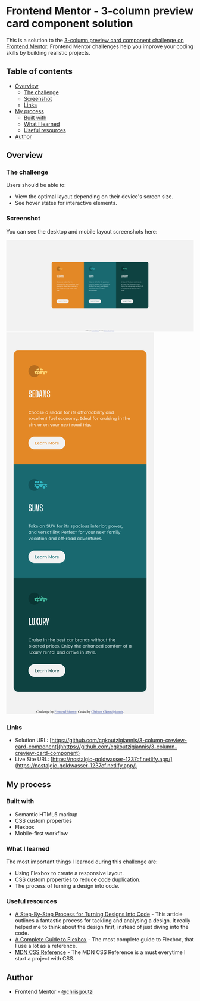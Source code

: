 # Frontend Mentor - 3-column preview card component solution

This is a solution to the [3-column preview card component challenge on Frontend Mentor](https://www.frontendmentor.io/challenges/3column-preview-card-component-pH92eAR2-). Frontend Mentor challenges help you improve your coding skills by building realistic projects. 

## Table of contents

- [Overview](#overview)
  - [The challenge](#the-challenge)
  - [Screenshot](#screenshot)
  - [Links](#links)
- [My process](#my-process)
  - [Built with](#built-with)
  - [What I learned](#what-i-learned)
  - [Useful resources](#useful-resources)
- [Author](#author)

## Overview

### The challenge

Users should be able to:

- View the optimal layout depending on their device's screen size.
- See hover states for interactive elements.

### Screenshot

You can see the desktop and mobile layout screenshots here:

![](./screenshots/desktop-layout-implementation.png)
![](./screenshots/mobile-layout-implementation.png)

### Links

- Solution URL: [https://github.com/cgkoutzigiannis/3-column-creview-card-component](hhttps://github.com/cgkoutzigiannis/3-column-creview-card-component)
- Live Site URL: [https://nostalgic-goldwasser-1237cf.netlify.app/](https://nostalgic-goldwasser-1237cf.netlify.app/)

## My process

### Built with

- Semantic HTML5 markup
- CSS custom properties
- Flexbox
- Mobile-first workflow

### What I learned

The most important things I learned during this challenge are:
- Using Flexbox to create a responsive layout.
- CSS custom properties to reduce code duplication.
- The process of turning a design into code.

### Useful resources

- [A Step-By-Step Process for Turning Designs Into Code](https://css-tricks.com/a-step-by-step-process-for-turning-designs-into-code/) - This article outlines a fantastic process for tackling and analysing a design. It really helped me to think about the design first, instead of just diving into the code.
- [A Complete Guide to Flexbox](https://css-tricks.com/snippets/css/a-guide-to-flexbox/) - The most complete guide to Flexbox, that I use a lot as a reference.
- [MDN CSS Reference](https://developer.mozilla.org/en-US/docs/Web/CSS/Reference) - The MDN CSS Reference is a must everytime I start a project with CSS.

## Author

- Frontend Mentor - [@chrisgoutzi](https://www.frontendmentor.io/profile/chrisgoutzi)
